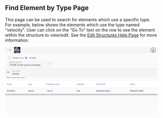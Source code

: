 ## Find Element by Type Page

This page can be used to search for elements which use a specific type. For example, below shows the elements which use the type named “velocity”. User can click on the “Go To” text on the row to see the element within the structure to view/edit. See the [Edit Structures Help Page](/ple/messaging/help/edit_structure) for more information.

![findelementbytype1](/docs/mim/images/findelementsbytype1.png)
